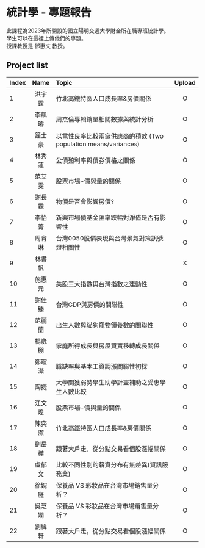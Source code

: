 # 統計學 - 專題報告
此課程為2023年所開設的國立陽明交通大學財金所在職專班統計學。  
學生可以在這裡上傳他們的專題。  
授課教授是 鄧惠文 教授。  

## Project list
| Index | Name | Topic | Upload |
| :--- | :---: | :--- | :---: |
| 1 | 洪宇霆 | 竹北高鐵特區人口成長率&房價關係 | O |
| 2 | 李凱璿 | 周杰倫專輯銷量相關數據與統計分析 | O |
| 3 | 鐘士豪 | 以電性良率比較兩家供應商的積效 (Two population means/variances) | O |
| 4 | 林秀蓮 | 公債殖利率與債券價格之關係 | O |
| 5 | 范艾雯 | 股票市場-價與量的關係 | O |
| 6 | 謝長霖 | 物價是否會影響房價? | O |
| 7 | 李怡菁 | 新興市場債基金匯率跌幅對淨值是否有影響性 | O |
| 8 | 周育琳 | 台灣0050股價表現與台灣景氣對策訊號燈相關性 | O |
| 9 | 林書帆 |  | X |
| 10 | 施惠元 | 美股三大指數與台灣指數之連動性 | O |
| 11 | 謝佳臻 | 台灣GDP與房價的關聯性 | O |
| 12 | 范麗蘭 | 出生人數與貓狗寵物領養數的關聯性 | O |
| 13 | 楊崴棚 | 家庭所得成長與房屋買賣移轉成長關係 | O |
| 14 | 鄭暄瀠 | 職缺率與基本工資調漲關聯性初探 | O |
| 15 | 陶捷 | 大學間獲弱勢學生助學計畫補助之受惠學生人數比較 | O |
| 16 | 江文煌 | 股票市場-價與量的關係 | O |
| 17 | 陳奕潔 | 竹北高鐵特區人口成長率&房價關係 | O |
| 18 | 劉岳樺 | 跟著大戶走，從分點交易看個股漲幅關係 | O |
| 19 | 盧郁文 | 比較不同性別的薪資分布有無差異(資訊服務業) | O |
| 20 | 徐婉庭 | 保養品 VS 彩妝品在台灣市場銷售量分析？ | O |
| 21 | 吳芝嫻 | 保養品 VS 彩妝品在台灣市場銷售量分析？ | O |
| 22 | 劉緯軒 | 跟著大戶走，從分點交易看個股漲幅關係 | O |
